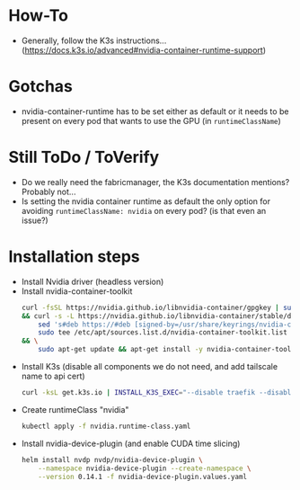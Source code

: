 # How-To
- Generally, follow the K3s instructions... (https://docs.k3s.io/advanced#nvidia-container-runtime-support)

# Gotchas
- nvidia-container-runtime has to be set either as default or it needs to be present on every pod that wants to use the GPU (in `runtimeClassName`)

# Still ToDo / ToVerify
- Do we really need the fabricmanager, the K3s documentation mentions? Probably not...
- Is setting the nvidia container runtime as default the only option for avoiding `runtimeClassName: nvidia` on every pod? (is that even an issue?)

# Installation steps
- Install Nvidia driver (headless version)
- Install nvidia-container-toolkit
    ```sh
    curl -fsSL https://nvidia.github.io/libnvidia-container/gpgkey | sudo gpg --dearmor -o /usr/share/keyrings/nvidia-container-toolkit-keyring.gpg \
    && curl -s -L https://nvidia.github.io/libnvidia-container/stable/deb/nvidia-container-toolkit.list | \
        sed 's#deb https://#deb [signed-by=/usr/share/keyrings/nvidia-container-toolkit-keyring.gpg] https://#g' | \
        sudo tee /etc/apt/sources.list.d/nvidia-container-toolkit.list \
    && \
        sudo apt-get update && apt-get install -y nvidia-container-toolkit
    ```
- Install K3s (disable all components we do not need, and add tailscale name to api cert)
    ```sh
    curl -ksL get.k3s.io | INSTALL_K3S_EXEC="--disable traefik --disable servicelb --tls-san carmel-srv-vw-gpu" sh -
    ```
- Create runtimeClass "nvidia"
    ```sh
    kubectl apply -f nvidia.runtime-class.yaml
    ```
- Install nvidia-device-plugin (and enable CUDA time slicing)
    ```sh
    helm install nvdp nvdp/nvidia-device-plugin \
        --namespace nvidia-device-plugin --create-namespace \
        --version 0.14.1 -f nvidia-device-plugin.values.yaml
    ```
